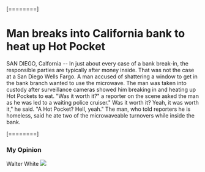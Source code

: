 <!-- I'm a toaster from the moon -->
[========]

# Man breaks into California bank to heat up Hot Pocket
SAN DIEGO, Calfornia -- In just about every case of a bank break-in, the responsible parties are typically after money inside. That was not the case at a San Diego Wells Fargo. A man accused of shattering a window to get in the bank branch wanted to use the microwave. The man was taken into custody after surveillance cameras showed him breaking in and heating up Hot Pockets to eat. "Was it worth it?" a reporter on the scene asked the man as he was led to a waiting police cruiser." Was it worth it? Yeah, it was worth it," he said. "A Hot Pocket? Hell, yeah." The man, who told reporters he is homeless, said he ate two of the microwaveable turnovers while inside the bank.

[========]

### My Opinion
Walter White
![](https://upload.wikimedia.org/wikipedia/en/0/03/Walter_White_S5B.png)
